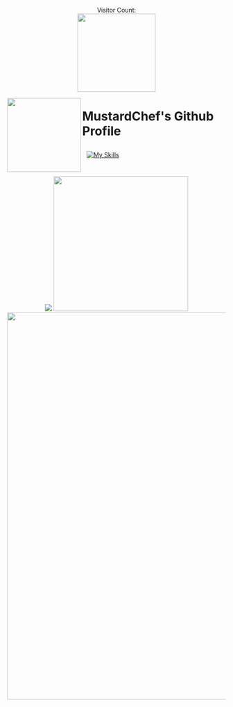 <p align="center"> 
  Visitor Count:<br>
  <img src="https://profile-counter.glitch.me/MustardChef/count.svg" style="width: 180px;"/>
</p>

<img align="left" src="https://github.com/MustardChef/LunaStream/raw/master/Screenshots/Logo2.gif?raw=true" style="width: 170px;"/>


# MustardChef's Github Profile 

<a href="https://skillicons.dev">
 <img style="margin: 10px"src="https://skillicons.dev/icons?i=androidstudio,bash,linux,js,github,java,kotlin,py,cs,cpp,css,html,githubactions,r&perline=7"alt="My Skills"/> 
</a>

</br>
</br>

<p align="center">
  <img src="https://github-readme-stats.vercel.app/api?username=mustardchef&show_icons=true&include_all_commits=true&count_private=true&theme=radical&hide_border=true" /> <img src="https://github-readme-stats.vercel.app/api/top-langs/?username=MustardChef&langs_count=8&layout=compact&theme=radical&hide_border=true" style="width: 310px;"/>
  <img src="https://github-readme-activity-graph.cyclic.app/graph?username=MustardChef&theme=redical" style="width: 890px;"/>
</p>
